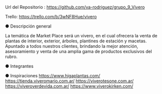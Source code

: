 Url del Repositorio : https://github.com/va-rodriguez/grupo_9_Vivero

Trello: https://trello.com/b/3wNF8Hue/vivero

● Descripción general

 La temática de Market Place será un vivero, en el cual ofrecera la venta de plantas de interior, exterior, árboles, plantines de estación y macetas.
 Apuntado a todos nuestros clientes, brindando la mejor atención, asesoramiento y venta de una amplia gama de productos exclusivos del rubro. 


● Integrantes


● Inspiraciones
https://www.higaplantas.com/
https://tienda.viveromario.com.ar/
https://viverotesone.com.ar/
https://viveroverdevida.com.ar/
https://www.viverokirken.com/
